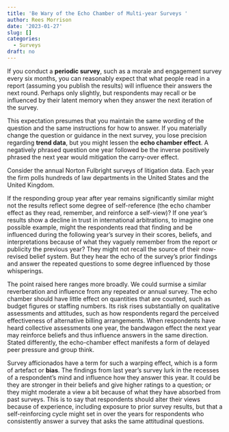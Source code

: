 ```yaml
---
title: 'Be Wary of the Echo Chamber of Multi-year Surveys '
author: Rees Morrison
date: '2023-01-27'
slug: []
categories:
  - Surveys
draft: no
---
```


If you conduct a **periodic survey**, such as a morale and engagement survey every six months, you can reasonably expect that what people read in a report (assuming you publish the results) will influence their answers the next round.  Perhaps only slightly, but respondents may recall or be influenced by their latent memory when they answer the next iteration of the survey. 

This expectation presumes that you maintain the same wording of the question and the same instructions for how to answer.   If you materially change the question or guidance in the next survey, you lose precision regarding **trend data**, but you might lessen the **echo chamber effect**.  A negatively phrased question one year followed be the inverse positively phrased the next year would mitigation the carry-over effect. 

Consider the annual Norton Fulbright surveys of litigation data. Each year the firm polls hundreds of law departments in the United States and the United Kingdom.

If the responding group year after year remains significantly similar might not the results reflect some degree of self-reference (the echo chamber effect as they read, remember, and reinforce a self-view)? If one year’s results show a decline in trust in international arbitrations, to imagine one possible example, might the respondents read that finding and be influenced during the following year’s survey in their scores, beliefs, and interpretations because of what they vaguely remember from the report or publicity the previous year?  They might not recall the source of their now-revised belief system.  But they hear the echo of the survey’s prior findings and answer the repeated questions to some degree influenced by those whisperings. 

The point raised here ranges more broadly. We could surmise a similar reverberation and influence from any repeated or annual survey. The echo chamber should have little effect on quantities that are counted, such as budget figures or staffing numbers. Its risk rises substantially on qualitative assessments and attitudes, such as how respondents regard the perceived effectiveness of alternative billing arrangements. When respondents have heard collective assessments one year, the bandwagon effect the next year may reinforce beliefs and thus influence answers in the same direction.   Stated differently, the echo-chamber effect manifests a form of delayed peer pressure and group think.

Survey afficionados have a term for such a warping effect, which is a form of artefact or **bias**.  The findings from last year’s survey lurk in the recesses of a respondent’s mind and influence how they answer this year. It could be they are stronger in their beliefs and give higher ratings to a question; or they might moderate a view a bit because of what they have absorbed from past surveys. This is to say that respondents should alter their views because of experience, including exposure to prior survey results, but that a self-reinforcing cycle might set in over the years for respondents who consistently answer a survey that asks the same attitudinal questions.

<!-- End of post -->
